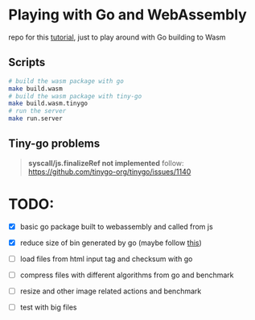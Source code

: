 # Playing with Go and WebAssembly

repo for this [tutorial](https://golangbot.com/webassembly-using-go/), just to play around with Go building to Wasm

## Scripts

```bash
# build the wasm package with go
make build.wasm 
# build the wasm package with tiny-go
make build.wasm.tinygo 
# run the server 
make run.server
```

## Tiny-go problems

> **syscall/js.finalizeRef not implemented**
> follow: https://github.com/tinygo-org/tinygo/issues/1140

# TODO:
- [x] basic go package built to webassembly and called from js
- [x] reduce size of bin generated by go (maybe follow [this](https://dev.bitolog.com/minimizing-go-webassembly-binary-size/))

- [ ] load files from html input tag and checksum with go
- [ ] compress files with different algorithms from go and benchmark
- [ ] resize and other image related actions and benchmark
- [ ] test with big files

